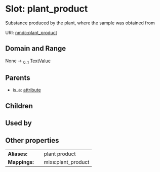 
# Slot: plant_product


Substance produced by the plant, where the sample was obtained from

URI: [nmdc:plant_product](https://microbiomedata/meta/plant_product)


## Domain and Range

None &#8594;  <sub>0..1</sub> [TextValue](TextValue.md)

## Parents

 *  is_a: [attribute](attribute.md)

## Children


## Used by


## Other properties

|  |  |  |
| --- | --- | --- |
| **Aliases:** | | plant product |
| **Mappings:** | | mixs:plant_product |

